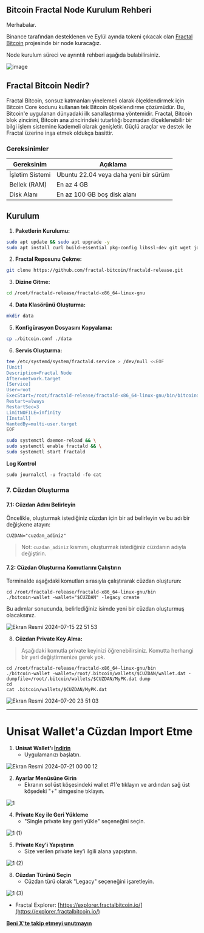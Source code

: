 ## Bitcoin Fractal Node Kurulum Rehberi

Merhabalar.

Binance tarafından desteklenen ve Eylül ayında tokeni çıkacak olan [Fractal Bitcoin](https://www.fractalbitcoin.io/) projesinde bir node kuracağız. 

Node kurulum süreci ve ayrıntılı rehberi aşağıda bulabilirsiniz.

![image](https://github.com/user-attachments/assets/7e9c98e5-d1e9-4a4f-a59f-4997a0e86d8e)

## Fractal Bitcoin Nedir?

Fractal Bitcoin, sonsuz katmanları yinelemeli olarak ölçeklendirmek için Bitcoin Core kodunu kullanan tek Bitcoin ölçeklendirme çözümüdür. Bu, Bitcoin'e uygulanan dünyadaki ilk sanallaştırma yöntemidir. Fractal, Bitcoin blok zincirini, Bitcoin ana zincirindeki tutarlılığı bozmadan ölçeklenebilir bir bilgi işlem sistemine kademeli olarak genişletir. Güçlü araçlar ve destek ile Fractal üzerine inşa etmek oldukça basittir.

### Gereksinimler

| Gereksinim                   | Açıklama                            |
|------------------------------|-------------------------------------|
| İşletim Sistemi              | Ubuntu 22.04 veya daha yeni bir sürüm |
| Bellek (RAM)                 | En az 4 GB                          |
| Disk Alanı                   | En az 100 GB boş disk alanı         |

## Kurulum

1. **Paketlerin Kurulumu:**

```bash
sudo apt update && sudo apt upgrade -y
sudo apt install curl build-essential pkg-config libssl-dev git wget jq make gcc chrony -y
```

2. **Fractal Reposunu Çekme:**

```bash
git clone https://github.com/fractal-bitcoin/fractald-release.git
```

3. **Dizine Gitme:**

```bash
cd /root/fractald-release/fractald-x86_64-linux-gnu
```

4. **Data Klasörünü Oluşturma:**

```bash
mkdir data
```

5. **Konfigürasyon Dosyasını Kopyalama:**

```bash
cp ./bitcoin.conf ./data
```

6. **Servis Oluşturma:**

```bash
tee /etc/systemd/system/fractald.service > /dev/null <<EOF
[Unit]
Description=Fractal Node
After=network.target
[Service]
User=root
ExecStart=/root/fractald-release/fractald-x86_64-linux-gnu/bin/bitcoind -datadir=/root/fractald-release/fractald-x86_64-linux-gnu/data/ -maxtipage=504576000
Restart=always
RestartSec=3
LimitNOFILE=infinity
[Install]
WantedBy=multi-user.target
EOF
```

```bash
sudo systemctl daemon-reload && \
sudo systemctl enable fractald && \
sudo systemctl start fractald
```

**Log Kontrol**
```
sudo journalctl -u fractald -fo cat
```

### 7. Cüzdan Oluşturma

#### 7.1: Cüzdan Adını Belirleyin

Öncelikle, oluşturmak istediğiniz cüzdan için bir ad belirleyin ve bu adı bir değişkene atayın:

```shell
CUZDAN="cuzdan_adiniz"
```
> Not: `cuzdan_adiniz` kısmını, oluşturmak istediğiniz cüzdanın adıyla değiştirin.

#### 7.2: Cüzdan Oluşturma Komutlarını Çalıştırın

Terminalde aşağıdaki komutları sırasıyla çalıştırarak cüzdan oluşturun:

```shell
cd /root/fractald-release/fractald-x86_64-linux-gnu/bin
./bitcoin-wallet -wallet="$CUZDAN" -legacy create
```
Bu adımlar sonucunda, belirlediğiniz isimde yeni bir cüzdan oluşturmuş olacaksınız.

![Ekran Resmi 2024-07-15 22 51 53](https://github.com/user-attachments/assets/e3abaf80-6ee2-4ae5-8fc4-dd6debe75819)

8. **Cüzdan Private Key Alma:**
> Aşağıdaki komutla private keyinizi öğrenebilirsiniz. Komutta herhangi bir yeri değiştirmenize gerek yok.
```shell
cd /root/fractald-release/fractald-x86_64-linux-gnu/bin
./bitcoin-wallet -wallet=/root/.bitcoin/wallets/$CUZDAN/wallet.dat -dumpfile=/root/.bitcoin/wallets/$CUZDAN/MyPK.dat dump
cd
cat .bitcoin/wallets/$CUZDAN/MyPK.dat
```

![Ekran Resmi 2024-07-20 23 51 03](https://github.com/user-attachments/assets/fc101ddd-93c1-4a27-bf27-bf3451fdc1ef)

---------

# Unisat Wallet'a Cüzdan Import Etme

1. **Unisat Wallet'ı [İndirin](https://chromewebstore.google.com/detail/unisat-wallet/ppbibelpcjmhbdihakflkdcoccbgbkpo?pli=1)**
   - Uygulamanızı başlatın.

![Ekran Resmi 2024-07-21 00 00 12](https://github.com/user-attachments/assets/0405f228-71e0-40e2-8066-7f1fc9ec9f4b)

2. **Ayarlar Menüsüne Girin**
   - Ekranın sol üst köşesindeki wallet #1'e tıklayın ve ardından sağ üst köşedeki "+" simgesine tıklayın.

![1](https://github.com/user-attachments/assets/116dedbd-a1f8-44cf-b7dd-828d6efe4207)

4. **Private Key ile Geri Yükleme**
   - "Single private key geri yükle" seçeneğini seçin.

![1  (1)](https://github.com/user-attachments/assets/ada6a10e-0c6b-4007-8acf-18376100e426)

5. **Private Key’i Yapıştırın**
   - Size verilen private key’i ilgili alana yapıştırın.

![1  (2)](https://github.com/user-attachments/assets/1e61209c-1128-4bd6-a87e-f8ed96924fc6)

8. **Cüzdan Türünü Seçin**
   - Cüzdan türü olarak "Legacy" seçeneğini işaretleyin.

![1  (3)](https://github.com/user-attachments/assets/09497321-4475-4831-8ff6-d786d0fe295d)

* Fractal Explorer: [https://explorer.fractalbitcoin.io/](https://explorer.fractalbitcoin.io/)

**[Beni X'te takip etmeyi unutmayın](https://x.com/brsbtc)**
